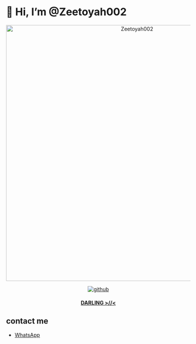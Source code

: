 # 👋 Hi, I’m @Zeetoyah002

<div align="center">
<img src="https://telegra.ph/file/24616040d104e2ba2b32f.jpg" alt="Zeetoyah002" width="700" />
<p align="center">
  <a href="https://github.com/Zeetoyah002"><img title="github" src="https://img.shields.io/badge/Github-Zeetoyah002-red.svg?style=for-the-badge&logo=github" /></a>
  <h4 align="center">
  <a href="https://wa.me/6285755007597">DARLING >//< </a>
</h4>
</p>
</div>

## contact me
* [WhatsApp](https://wa.me/6285755007597)

<!---
Zeetoyah002/Zeetoyah002 is a ✨ special ✨ repository because its `README.md` (this file) appears on your GitHub profile.
You can click the Preview link to take a look at your changes.
--->
